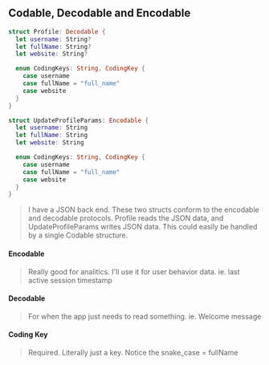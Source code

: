 ## Codable, Decodable and Encodable

```swift
struct Profile: Decodable {
  let username: String?
  let fullName: String?
  let website: String?

  enum CodingKeys: String, CodingKey {
    case username
    case fullName = "full_name"
    case website
  }
} 

struct UpdateProfileParams: Encodable {
  let username: String
  let fullName: String
  let website: String

  enum CodingKeys: String, CodingKey {
    case username
    case fullName = "full_name"
    case website
  }
}
```

> I have a JSON back end. These two structs conform to the encodable and decodable protocols. Profile reads the JSON data, and UpdateProfileParams writes JSON data. This could easily be handled by a single Codable structure.

#### Encodable

>  Really good for analitics. I'll use it for user behavior data. ie. last active session timestamp

#### Decodable

>  For when the app just needs to read something. ie. Welcome message

#### Coding Key

> Required. Literally just a key. Notice the snake_case = fullName 



